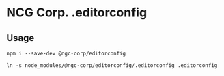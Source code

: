# NCG Corp. .editorconfig

## Usage

```shell
npm i --save-dev @ngc-corp/editorconfig
```

```shell
ln -s node_modules/@ngc-corp/editorconfig/.editorconfig .editorconfig
```
